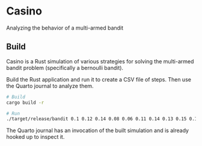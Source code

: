 # Casino

Analyzing the behavior of a multi-armed bandit

## Build

Casino is a Rust simulation of various strategies for solving the multi-armed bandit problem (specifically a bernoulli bandit).

Build the Rust application and run it to create a CSV file of steps. Then use the Quarto journal to analyze them.

```sh
# Build
cargo build -r

# Run
./target/release/bandit 0.1 0.12 0.14 0.08 0.06 0.11 0.14 0.13 0.15 0.12 50000 epsilon 0.01 > bandits.csv
```

The Quarto journal has an invocation of the built simulation and is already hooked up to inspect it.
